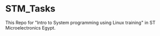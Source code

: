 # STM_Tasks
This Repo for "Intro to System programming using Linux training" in ST Microelectronics Egypt.
